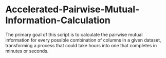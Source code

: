 # Accelerated-Pairwise-Mutual-Information-Calculation
The primary goal of this script is to calculate the pairwise mutual information for every possible combination of columns in a given dataset, transforming a process that could take hours into one that completes in minutes or seconds.
